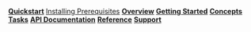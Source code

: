 **[Quickstart]({{site.baseurl}}/start/quickstart.html)**
[Installing Prerequisites]({{site.baseurl}}/tasks/prerequisites.html)
**[Overview]({{site.baseurl}}/overview/overview.html)**
**[Getting Started]({{site.baseurl}}/start/getting-started-cmd-line.html)**
**[Concepts]({{site.baseurl}}/concepts/businessnetwork.html)**
**[Tasks]({{site.baseurl}}/tasks/prerequisites.html)**
**[API Documentation]({{site.baseurl}}/jsdoc/index.html)**
**[Reference]({{site.baseurl}}/reference/MeetTheModules.html)**
**[Support]({{site.baseurl}}/support/index.html)**
